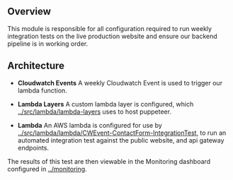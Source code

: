 ## Overview

This module is responsible for all configuration required to run weekly integration tests on the live production website and ensure our backend pipeline is in working order.

## Architecture
* **Cloudwatch Events**
A weekly Cloudwatch Event is used to trigger our lambda function.

* **Lambda Layers**
A custom lambda layer is configured, which [../src/lambda/lambda-layers](../src/lambda/lambda-layers) uses to host puppeteer.

* **Lambda**
An AWS lambda is configured for use by [../src/lambda/lambda/CWEvent-ContactForm-IntegrationTest](../src/lambda/lambda/CWEvent-ContactForm-IntegrationTest), to run an automated integration test against the public website, and api gateway endpoints.

The results of this test are then viewable in the Monitoring dashboard configured in [../monitoring](../monitoring).